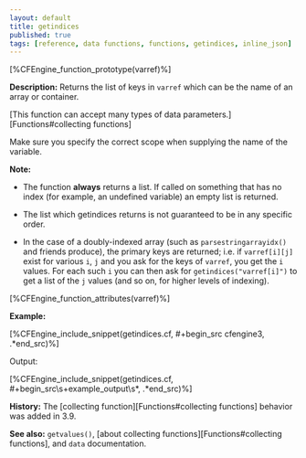```yaml
---
layout: default
title: getindices
published: true
tags: [reference, data functions, functions, getindices, inline_json]
---
```


[%CFEngine_function_prototype(varref)%]

**Description:** Returns the list of keys in `varref` which can be
the name of an array or container.

[This function can accept many types of data parameters.][Functions#collecting functions]

Make sure you specify the correct scope when supplying the name of the
variable.

**Note:**

- The function **always** returns a list. If called on something that has no
  index (for example, an undefined variable) an empty list is returned.

- The list which getindices returns is not guaranteed to be in any specific
  order.

- In the case of a doubly-indexed array (such as `parsestringarrayidx()` and
  friends produce), the primary keys are returned; i.e. if `varref[i][j]` exist
  for various `i`, `j` and you ask for the keys of `varref`, you get the `i`
  values. For each such `i` you can then ask for `getindices("varref[i]")` to
  get a list of the `j` values (and so on, for higher levels of indexing).

[%CFEngine_function_attributes(varref)%]

**Example:**

[%CFEngine_include_snippet(getindices.cf, #\+begin_src cfengine3, .*end_src)%]

Output:

[%CFEngine_include_snippet(getindices.cf, #\+begin_src\s+example_output\s*, .*end_src)%]

**History:** The [collecting function][Functions#collecting functions] behavior was added in 3.9.

**See also:** `getvalues()`, [about collecting functions][Functions#collecting functions], and `data` documentation.
